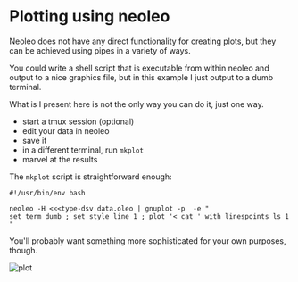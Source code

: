 # Plotting using neoleo

Neoleo does not have any direct functionality for
creating plots, but they can be achieved using pipes
in a variety of ways.

You could write a shell script that is executable
from within neoleo and output to a nice graphics file, 
but in this example I just output to a dumb terminal.

What is I present here is not the only way you can do it,
just one way.

* start a tmux session (optional)
* edit your data in neoleo
* save it
* in a different terminal, run `mkplot`
* marvel at the results

The `mkplot` script is straightforward enough:
```
#!/usr/bin/env bash

neoleo -H <<<type-dsv data.oleo | gnuplot -p  -e "
set term dumb ; set style line 1 ; plot '< cat ' with linespoints ls 1
"
```

You'll probably want something more sophisticated for your own purposes,
though.

![plot](plot.gig "plot")

